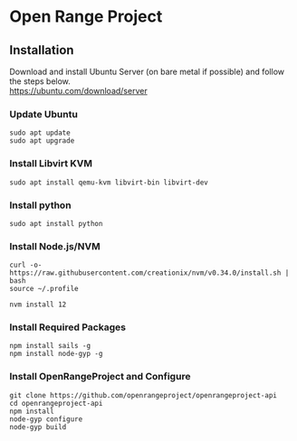 # Open Range Project

## Installation
Download and install Ubuntu Server (on bare metal if possible) and follow the steps below.  
https://ubuntu.com/download/server  

### Update Ubuntu
`sudo apt update`    
`sudo apt upgrade`  

### Install Libvirt KVM
`sudo apt install qemu-kvm libvirt-bin libvirt-dev`  

### Install python
`sudo apt install python`  

### Install Node.js/NVM
`curl -o- https://raw.githubusercontent.com/creationix/nvm/v0.34.0/install.sh | bash`    
`source ~/.profile`  

`nvm install 12` 

### Install Required Packages  
`npm install sails -g`  
`npm install node-gyp -g`  

### Install OpenRangeProject and Configure
`git clone https://github.com/openrangeproject/openrangeproject-api`  
`cd openrangeproject-api`  
`npm install`  
`node-gyp configure`  
`node-gyp build`

